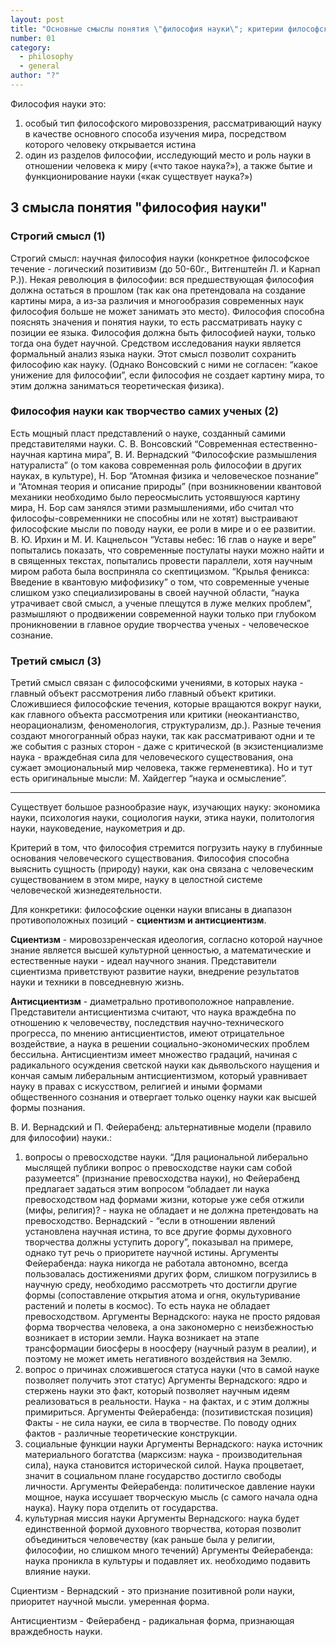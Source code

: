 ```yaml
---
layout: post
title: "Основные смыслы понятия \"философия науки\"; критерии философского рассмотрения науки. Сциентизм и антисциентизм. Предмет философии науки."
number: 01
category:
  - philosophy
  - general
author: "?"
---
```


Философия науки это:
1. особый тип философского мировоззрения, рассматривающий науку в качестве основного способа изучения мира, посредством которого человеку открывается истина
2. один из разделов философии, исследующий место и роль науки в отношении человека к миру («что такое наука?»), а также бытие и функционирование науки («как существует наука?»)

## 3 смысла понятия "философия науки"
### Строгий смысл (1)
Строгий смысл: научная философия науки (конкретное философское течение - логический позитивизм (до 50-60г., Витгенштейн Л. и Карнап Р.)).
Некая революция в философии: вся предшествующая философия должна остаться в прошлом (так как она претендовала на создание картины мира, а из-за различия и многообразия современных наук философия больше не может занимать это место). Философия способна пояснять значения и понятия науки, то есть рассматривать науку с позиции ее языка. Философия должна быть философией науки, только тогда она будет научной. Средством исследования науки является формальный анализ языка науки. Этот смысл позволит сохранить философию как науку. (Однако Вонсовский с ними не согласен: “какое унижение для философии”, если философия не создает картину мира, то этим должна заниматься теоретическая физика).
### Философия науки как творчество самих ученых (2)
Есть мощный пласт представлений о науке, созданный самими представителями науки. С. В. Вонсовский “Современная естественно-научная картина мира”, В. И. Вернадский “Философские размышления натуралиста”  (о том какова современная роль философии в других науках, в культуре), Н. Бор “Атомная физика и человеческое познание” и “Атомная теория и описание природы” (при возникновении квантовой механики необходимо было переосмыслить устоявшуюся картину мира, Н. Бор сам занялся этими размышлениями, ибо считал что философы-современники не способны или не хотят) выстраивают философские мысли по поводу науки, ее роли в мире и о ее развитии. В. Ю. Ирхин и М. И. Кацнельсон “Уставы небес: 16 глав о науке и вере” попытались показать, что современные постулаты науки можно найти и в священных текстах, попытались провести параллели, хотя научным миром работа была восприняла со скептицизмом.   “Крылья феникса: Введение в квантовую мифофизику” о том, что современные ученые слишком узко специализированы в своей научной области,  “наука утрачивает свой смысл, а ученые плещутся в луже мелких проблем”, размышляют о продвижении современной науки только при глубоком проникновении в главное орудие творчества ученых - человеческое сознание.
### Третий смысл (3)
Третий смысл связан с философскими учениями, в которых наука - главный объект рассмотрения либо главный объект критики. Сложившиеся философские течения, которые вращаются вокруг науки, как главного объекта рассмотрения или критики (неокантианство, неорационализм, феноменология, структурализм,  др.). Разные течения создают многогранный образ науки, так как рассматривают одни и те же события с разных сторон - даже с критической (в экзистенциализме наука - враждебная сила для человеческого существования, она сужает эмоциональный мир человека, также герменевтика). Но и тут есть оригинальные мысли: М. Хайдеггер “наука и осмысление”.

---

Существует большое разнообразие наук, изучающих науку: экономика науки, психология науки, социология науки, этика науки, политология науки, науковедение, наукометрия и др. 

Критерий в том, что философия стремится погрузить науку в глубинные основания человеческого существования. Философия способна выяснить сущность (природу) науки, как она связана с человеческим существованием в этом мире, науку в целостной системе человеческой жизнедеятельности.

Для конкретики: философские оценки науки вписаны в диапазон противоположных позиций - **сциентизм и антисциентизм**.

**Сциентизм** - мировоззренческая идеология, согласно которой научное знание является высшей культурной ценностью, а математические и естественные науки - идеал научного знания. Представители сциентизма приветствуют развитие науки, внедрение результатов науки и техники в повседневную жизнь.

**Антисциентизм** - диаметрально противоположное направление. Представители антисциентизма считают, что наука враждебна по отношению к человечеству, последствия научно-технического прогресса, по мнению антисциентистов, имеют отрицательное воздействие, а наука в решении социально-экономических проблем бессильна. Антисциентизм имеет множество градаций, начиная с радикального осуждения светской науки как дьявольского наущения и кончая самым либеральным антисциентизмом, который уравнивает науку в правах с искусством, религией и иными формами общественного сознания и отвергает только оценку науки как высшей формы познания.

В. И. Вернадский и П. Фейерабенд: альтернативные модели (правило для философии) науки.:
1. вопросы о превосходстве науки.  “Для рациональной либерально мыслящей публики вопрос о превосходстве науки сам собой разумеется” (признание превосходства науки), но Фейерабенд предлагает задаться этим вопросом “обладает ли наука превосходством над формами жизни, которые уже себя отжили (мифы, религия)? - наука не обладает и не должна претендовать на превосходство. Вернадский - “если в отношении явлений установлена научная истина, то все другие формы духовного творчества должны уступить дорогу”, показывал на примере, однако тут речь о приоритете научной истины. 
Аргументы Фейерабенда: наука никогда не работала автономно, всегда пользовалась достижениями других форм, слишком погрузились в научную среду, необходимо рассмотреть что достигли другие формы (сопоставление открытия атома и огня, окультуривание растений и полеты в космос). То есть наука не обладает превосходством. 
Аргументы Вернадского: наука не просто рядовая форма творчества человека, а она закономерно с неизбежностью возникает в истории земли. Наука возникает на этапе трансформации биосферы в ноосферу (научный разум в реалии), и поэтому не может иметь негативного воздействия на Землю.
2. вопрос о причинах сложившегося статуса науки (что в самой науке позволяет получить этот статус)
Аргументы Вернадского: ядро и стержень науки это факт, который позволяет научным идеям реализоваться в реальности. Наука  - на фактах, и с этим должны примириться.
Аргументы Фейерабенда: (позитивистская позиция) Факты - не сила науки, ее сила в творчестве. По поводу одних фактов - различные теоретические конструкции.
3. социальные функции науки
Аргументы Вернадского: наука источник материального богатства (марксизм: наука - производительная сила), наука становится исторической силой. Наука процветает, значит в социальном плане государство достигло свободы личности.
Аргументы Фейерабенда: политическое давление науки мощное, наука иссушает творческую мысль (с самого начала одна наука). Науку пора отделить от государства.
4. культурная миссия науки
Аргументы Вернадского: наука будет единственной формой духовного творчества, которая позволит объединиться человечеству (как раньше была у религии, философии, но слишком много течений)
Аргументы Фейерабенда: наука проникла в культуры и подавляет их. необходимо подавить влияние науки.

Сциентизм - Вернадский - это признание позитивной роли науки, приоритет научной мысли. умеренная форма.

Антисциентизм - Фейерабенд - радикальная форма, признающая враждебность науки.
